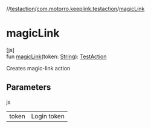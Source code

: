 //[testaction](../../index.md)/[com.motorro.keeplink.testaction](index.md)/[magicLink](magic-link.md)

# magicLink

[js]\
fun [magicLink](magic-link.md)(token: [String](https://kotlinlang.org/api/latest/jvm/stdlib/kotlin/-string/index.html)): [TestAction](../../../testaction/testaction/com.motorro.keeplink.testaction/-test-action/index.md)

Creates magic-link action

## Parameters

js

| | |
|---|---|
| token | Login token |

